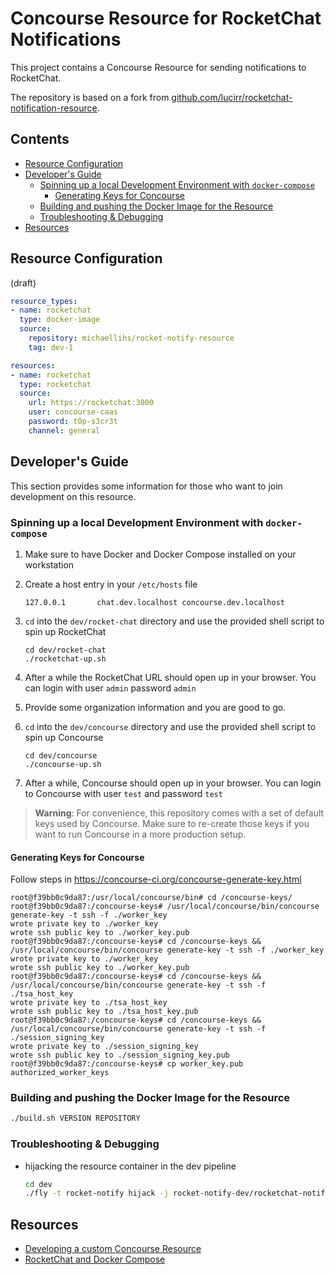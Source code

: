 Concourse Resource for RocketChat Notifications
===============================================

This project contains a Concourse Resource for sending notifications to RocketChat.

The repository is based on a fork from [github.com/lucirr/rocketchat-notification-resource](https://github.com/lucirr/rocketchat-notification-resource).


[TOC levels=4]: # "## Contents"

## Contents
- [Resource Configuration](#resource-configuration)
- [Developer's Guide](#developers-guide)
    - [Spinning up a local Development Environment with `docker-compose`](#spinning-up-a-local-development-environment-with-docker-compose)
        - [Generating Keys for Concourse](#generating-keys-for-concourse)
    - [Building and pushing the Docker Image for the Resource](#building-and-pushing-the-docker-image-for-the-resource)
    - [Troubleshooting & Debugging](#troubleshooting--debugging)
- [Resources](#resources)


Resource Configuration
----------------------

(draft)

```yaml
resource_types:
- name: rocketchat
  type: docker-image
  source:
    repository: michaellihs/rocket-notify-resource
    tag: dev-1

resources:
- name: rocketchat
  type: rocketchat
  source:
    url: https://rocketchat:3000  
    user: concourse-caas
    password: t0p-s3cr3t
    channel: general
```


Developer's Guide
-----------------

This section provides some information for those who want to join development on this resource.


### Spinning up a local Development Environment with `docker-compose`


1. Make sure to have Docker and Docker Compose installed on your workstation
2. Create a host entry in your `/etc/hosts` file

    ```
    127.0.0.1       chat.dev.localhost concourse.dev.localhost
    ```

3. `cd` into the `dev/rocket-chat` directory and use the provided shell script to spin up RocketChat

    ```
    cd dev/rocket-chat
    ./rocketchat-up.sh
    ```

4. After a while the RocketChat URL should open up in your browser. You can login with user `admin` password `admin`
5. Provide some organization information and you are good to go.
6. `cd` into the `dev/concourse` directory and use the provided shell script to spin up Concourse

    ```
    cd dev/concourse
    ./concourse-up.sh
    ```

7. After a while, Concourse should open up in your browser. You can login to Concourse with user `test` and password `test`


> **Warning**: For convenience, this repository comes with a set of default keys used by Concourse. Make sure to re-create those keys if you want to run Concourse in a more production setup.


#### Generating Keys for Concourse

Follow steps in https://concourse-ci.org/concourse-generate-key.html

```
root@f39bb0c9da87:/usr/local/concourse/bin# cd /concourse-keys/
root@f39bb0c9da87:/concourse-keys# /usr/local/concourse/bin/concourse generate-key -t ssh -f ./worker_key
wrote private key to ./worker_key
wrote ssh public key to ./worker_key.pub
root@f39bb0c9da87:/concourse-keys# cd /concourse-keys && /usr/local/concourse/bin/concourse generate-key -t ssh -f ./worker_key
wrote private key to ./worker_key
wrote ssh public key to ./worker_key.pub
root@f39bb0c9da87:/concourse-keys# cd /concourse-keys && /usr/local/concourse/bin/concourse generate-key -t ssh -f ./tsa_host_key
wrote private key to ./tsa_host_key
wrote ssh public key to ./tsa_host_key.pub
root@f39bb0c9da87:/concourse-keys# cd /concourse-keys && /usr/local/concourse/bin/concourse generate-key -t ssh -f ./session_signing_key
wrote private key to ./session_signing_key
wrote ssh public key to ./session_signing_key.pub
root@f39bb0c9da87:/concourse-keys# cp worker_key.pub authorized_worker_keys
```


### Building and pushing the Docker Image for the Resource

```bash
./build.sh VERSION REPOSITORY
```


### Troubleshooting & Debugging

* hijacking the resource container in the dev pipeline

    ```bash
    cd dev
    ./fly -t rocket-notify hijack -j rocket-notify-dev/rocketchat-notify -c rocket-notify-dev/rocketchat
    ```


Resources
---------

* [Developing a custom Concourse Resource](https://content.pivotal.io/blog/developing-a-custom-concourse-resource)
* [RocketChat and Docker Compose](https://rocket.chat/docs/installation/docker-containers/index.html)

